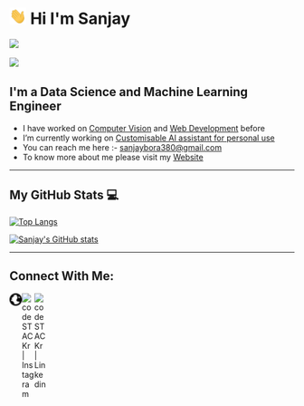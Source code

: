 # [<img src="https://raw.githubusercontent.com/ABSphreak/ABSphreak/master/gifs/Hi.gif" width="30px">][website] Hi I'm Sanjay


[<img height="30" src="https://img.shields.io/badge/Website-blue?style=for-the-badge&logo=GoogleChrome&logoColor=white" />][website]
<!-- [<img height="30" src = "https://img.shields.io/badge/Instagram-E4405F?style=for-the-badge&logo=instagram&logoColor=white">][instagram] -->
[<img height="30" src = "https://img.shields.io/badge/LinkedIn-0077B5?style=for-the-badge&logo=linkedin&logoColor=white">][linkedin] 

## I'm a Data Science and Machine Learning Engineer

- I have worked on [Computer Vision](https://github.com/sanjaybora04/LicensePlateDetection) and [Web Development][website] before
- I’m currently working on [Customisable AI assistant for personal use](https://github.com/sanjaybora04/hackathon) 
- You can reach me here :- [sanjaybora380@gmail.com](mailto:sanjaybora380@gmail.com)
- To know more about me please visit my [Website][website]

---

## My GitHub Stats 💻

[![Top Langs](https://github-readme-stats.vercel.app/api/top-langs/?username=sanjaybora04&hide=java,html,css&theme=dracula)](https://github.com/anuraghazra/github-readme-stats)

[![Sanjay's GitHub stats](https://github-readme-stats.vercel.app/api?username=sanjaybora04&theme=dracula)](https://github.com/anuraghazra/github-readme-stats)


[website]: https://www.sanjaybora.ml/
[instagram]: https://www.instagram.com/sanjaybora04
[linkedin]: http://www.linkedin.com/in/sanjay-bora-11710822b

---

## Connect With Me:
[<img align="left" alt="codeSTACKr.com" width="22px" src="https://raw.githubusercontent.com/iconic/open-iconic/master/svg/globe.svg" />][website]
[<img align="left" alt="codeSTACKr | Instagram" width="22px" src="https://cdn.jsdelivr.net/npm/simple-icons@v3/icons/instagram.svg" />][instagram]
[<img align="left" alt="codeSTACKr | Linkedin" width="22px" src="https://cdn.jsdelivr.net/npm/simple-icons@v3/icons/linkedin.svg" />][linkedin]
